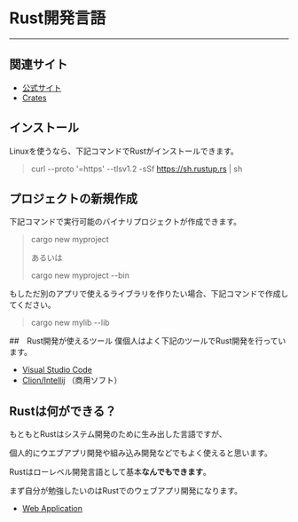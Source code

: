 # Rust開発言語

---
## 関連サイト
- [公式サイト](https://www.rust-lang.org)
- [Crates](https://crates.io/)

## インストール
Linuxを使うなら、下記コマンドでRustがインストールできます。
> curl --proto '=https' --tlsv1.2 -sSf https://sh.rustup.rs | sh

## プロジェクトの新規作成
下記コマンドで実行可能のバイナリプロジェクトが作成できます。
> cargo new myproject
>
> あるいは
>
> cargo new myproject --bin

もしただ別のアプリで使えるライブラリを作りたい場合、下記コマンドで作成してください。
> cargo new mylib --lib

##　Rust開発が使えるツール
僕個人はよく下記のツールでRust開発を行っています。
- [Visual Studio Code](https://code.visualstudio.com/)
- [Clion/Intellij](https://www.jetbrains.com/)
  （商用ソフト）

## Rustは何ができる？
もともとRustはシステム開発のために生み出した言語ですが、

個人的にウエブアプリ開発や組み込み開発などでもよく使えると思います。

Rustはローレベル開発言語として基本**なんでもできます**。

まず自分が勉強したいのはRustでのウェブアプリ開発になります。

- [Web Application](web)